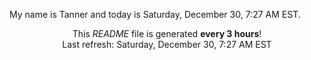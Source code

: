 My name is Tanner and today is Saturday, December 30, 7:27 AM EST.

<p align="center">This <i>README</i> file is generated <b>every 3 hours</b>!</br>Last refresh: Saturday, December 30, 7:27 AM EST<br /></p>

